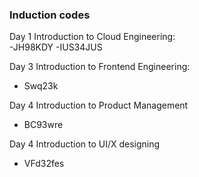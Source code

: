 ### Induction codes 

Day 1 Introduction to Cloud Engineering:   
-JH98KDY 
-IUS34JUS 

Day 3 Introduction to Frontend Engineering: 
-  Swq23k

Day 4 Introduction to Product Management
- BC93wre

Day 4 Introduction to UI/X designing
- VFd32fes
